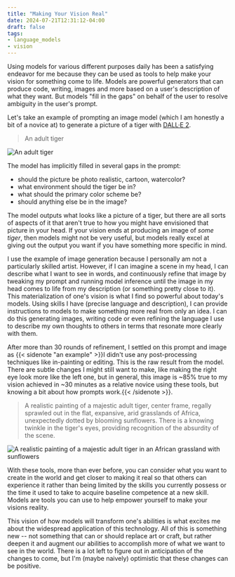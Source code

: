 ```yaml
---
title: "Making Your Vision Real"
date: 2024-07-21T12:31:12-04:00
draft: false
tags:
- language_models
- vision
---
```


Using models for various different purposes daily has been a satisfying endeavor for me because they can be used as tools to help make your vision for something come to life.
Models are powerful generators that can produce code, writing, images and more based on a user's description of what they want.
But models "fill in the gaps" on behalf of the user to resolve ambiguity in the user's prompt.

Let's take an example of prompting an image model (which I am honestly a bit of a novice at) to generate a picture of a tiger with [DALL·E 2](https://openai.com/index/dall-e-2/).

> An adult tiger

![An adult tiger](/img/posts/2024/vision-simple-tiger.png)

The model has implicitly filled in several gaps in the prompt:

- should the picture be photo realistic, cartoon, watercolor?
- what environment should the tiger be in?
- what should the primary color scheme be?
- should anything else be in the image?

The model outputs what looks like a picture of a tiger, but there are all sorts of aspects of it that aren't true to how you might have envisioned that picture in your head.
If your vision ends at producing an image of _some tiger_, then models might not be very useful, but models really excel at giving out the output you want if you have something more specific in mind.

I use the example of image generation because I personally am not a particularly skilled artist.
However, if I can imagine a scene in my head, I can describe what I want to see in words, and continuously refine that image by tweaking my prompt and running model inference until the image in my head comes to life from my description (or something pretty close to it).
This materialization of one's vision is what I find so powerful about today's models.
Using skills I have (precise language and description), I can provide instructions to models to make something more real from only an idea.
I can do this generating images, writing code or even refining the language I use to describe my own thoughts to others in terms that resonate more clearly with them.

After more than 30 rounds of refinement, I settled on this prompt and image as {{< sidenote "an example" >}}I didn't use any post-processing techniques like in-painting or editing. This is the raw result from the model. There are subtle changes I might still want to make, like making the right eye look more like the left one, but in general, this image is ~85% true to my vision achieved in ~30 minutes as a relative novice using these tools, but knowing a bit about how prompts work.{{< /sidenote >}}.

> A realistic painting of a majestic adult tiger, center frame, regally sprawled out in the flat, expansive, arid grasslands of Africa, unexpectedly dotted by blooming sunflowers. There is a knowing twinkle in the tiger's eyes, providing recognition of the absurdity of the scene.

![A realistic painting of a majestic adult tiger in an African grassland with sunflowers](/img/posts/2024/vision-detailed-tiger.png)

With these tools, more than ever before, you can consider what you want to create in the world and get closer to making it real so that others can experience it rather than being limited by the skills you currently possess or the time it used to take to acquire baseline competence at a new skill.
Models are tools you can use to help empower yourself to make your visions reality.

This vision of how models will transform one's abilities is what excites me about the widespread application of this technology.
All of this is something new -- not something that can or should replace art or craft, but rather deepen it and augment our abilities to accomplish more of what we want to see in the world.
There is a lot left to figure out in anticipation of the changes to come, but I'm (maybe naively) optimistic that these changes can be positive.
